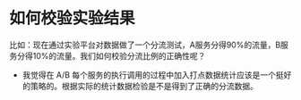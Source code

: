 # 如何校验实验结果
比如：现在通过实验平台对数据做了一个分流测试，A服务分得90%的流量，B服务分得10%的流量。我们如何校验分流比例的正确性呢？
- 我觉得在 A/B 每个服务的执行调用的过程中加入打点数据统计应该是一个挺好的策略的。根据实际的统计数据检验是不是得到了正确的分流数据。